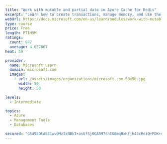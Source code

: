 ```yaml
---
title: "Work with mutable and partial data in Azure Cache for Redis"
excerpt: "Learn how to create transactions, manage memory, and use the cache-aside pattern with Azure Cache for Redis"
webUrl: https://docs.microsoft.com/en-us/learn/modules/work-with-mutable-and-partial-data-in-a-redis-cache/
type: course
price: Free
length: PT1H5M
ratings:
  count: 947
  average: 4.657867
heat: 50

provider:
  name: Microsoft Learn
  domain: microsoft.com
  images:
    - url: /assets/images/organizations/microsoft.com-50x50.jpg
      width: 50
      height: 50

levels:
  - Intermediate

topics:
  - Azure
  - Management Tools
  - Databases

secured: "G5498DtAS81wv0MzIxNBkI+asUfSj0GARM7chIG8mq0xHfjh43cMdiQ+PDK+4mGtwemWnL6DLSFK/ZUNe5TtJUVqLIYLww12hPB+Cn5poB6PjJoBwsD6csMwFYXJ2h2v09DDIZcbmX1kGdlrF22Uh8EpqRTRQjnrlG4hgkrDzaERRzYXIkG8izSUXVovqXYxAbBQanf99cjXoc7ov/DJ0Q18u6v3gbpYNIgp6yCzD8ysATudg+bY/dG9xA7nRhf9Zs2N4tRmPj9Bi3oxAOQKrbUZzX0bGFsXtxS9sHEwLdPXvib3h2ZQH2Acwpun0x3seR/9TSwGX4e/UUZIRM5pJ49Adl2CYtur0KZW8u6CXCDf1CeADOrkeukPHN4lnjAZn9VSzio2LL8JxM4k0wrPlinYzTYINPwqBALx4g+2pJM=;fTasIL4PLbCBIVTD6Ba5wg=="
---
```


